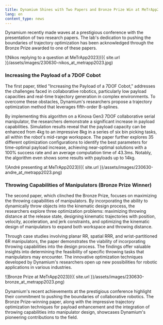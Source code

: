 ```yaml
---
title: Dynamium Shines with Two Papers and Bronze Prize Win at MeTrApp2023
lang: en
content_type: news
---
```


Dynamium recently made waves at a prestigious conference with the presentation of two research papers. The lab's dedication to pushing the boundaries of trajectory optimization has been acknowledged through the Bronze Prize awarded to one of these papers.



![Nikos replying to a question at MeTrApp2023]({{ site.url }}/assets/images/230630-nikos_at_metrapp2023.jpg)

### Increasing the Payload of a 7DOF Cobot
The first paper, titled "Increasing the Payload of a 7DOF Cobot," addresses the challenges faced in collaborative robotics, particularly low payload capacities and real-time trajectory generation in complex environments. To overcome these obstacles, Dynamium's researchers propose a trajectory optimization method that leverages fifth-order B-splines.

By implementing this algorithm on a Kinova Gen3 7DOF collaborative serial manipulator, the researchers demonstrate a significant increase in payload capabilities. Simulation results reveal that the payload capacity can be enhanced from 4kg to an impressive 8kg in a series of six bin picking tasks, all within the robot's mid-range workspace. The paper further explores 35 different optimization configurations to identify the best parameters for time-optimal payload increase, achieving near-optimal solutions with a 100% success rate and an average computation time of 43.3ms. Notably, the algorithm even shows some results with payloads up to 14kg.



![André presenting at MeTrApp2023]({{ site.url }}/assets/images/230630-andre_at_metrapp2023.png)

### Throwing Capabilities of Manipulators (Bronze Prize Winner)
The second paper, which clinched the Bronze Prize, focuses on maximizing the throwing capabilities of manipulators. By incorporating the ability to dynamically throw objects into the kinematic design process, the researchers explore three optimization problems: maximizing throwing distance at the release state, designing kinematic trajectories with position, velocity, acceleration, and jerk constraints, and optimizing the kinematic design of manipulators to expand both workspace and throwing distance.

Through case studies involving planar RR, spatial RRR, and wrist-partitioned 6R manipulators, the paper demonstrates the viability of incorporating throwing capabilities into the design process. The findings offer valuable insights into determining the feasibility of specific throwing tasks that manipulators may encounter. The innovative optimization techniques developed by Dynamium's researchers open up new possibilities for robotic applications in various industries.


![Bronze Prize at MeTrApp2023]({{ site.url }}/assets/images/230630-bronze_at_metrapp2023.png)

Dynamium's recent achievements at the prestigious conference highlight their commitment to pushing the boundaries of collaborative robotics. The Bronze Prize-winning paper, along with the impressive trajectory optimization techniques for payload enhancement and the integration of throwing capabilities into manipulator design, showcases Dynamium's pioneering contributions to the field.